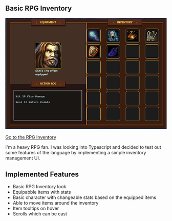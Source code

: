 ## Basic RPG Inventory

![Behold, inventory image](./public/img_1.png)

[Go to the RPG Inventory ](https://nrobert-dev.github.io/typescript-rpg-inventory/)

I'm a heavy RPG fan. I was looking into Typescript and decided to test out
some features of the language by implementing a simple inventory management UI.

## Implemented Features

* Basic RPG Inventory look
* Equipabble items with stats
* Basic character with changeable stats based on the equipped items
* Able to move items around the inventory
* Item tooltips on hover
* Scrolls which can be cast



